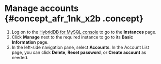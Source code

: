 # Manage accounts {#concept_afr_1nk_x2b .concept}

1.  Log on to the [HybridDB for MySQL console](https://partners-intl.console.aliyun.com/#/petadata) to go to the **Instances** page.
2.  Click **Manage** next to the required instance to go to its **Basic Information** page.
3.  In the left-side navigation pane, select **Accounts**. In the Account List page, you can click **Delete**, **Reset password**, or **Create account** as needed.

